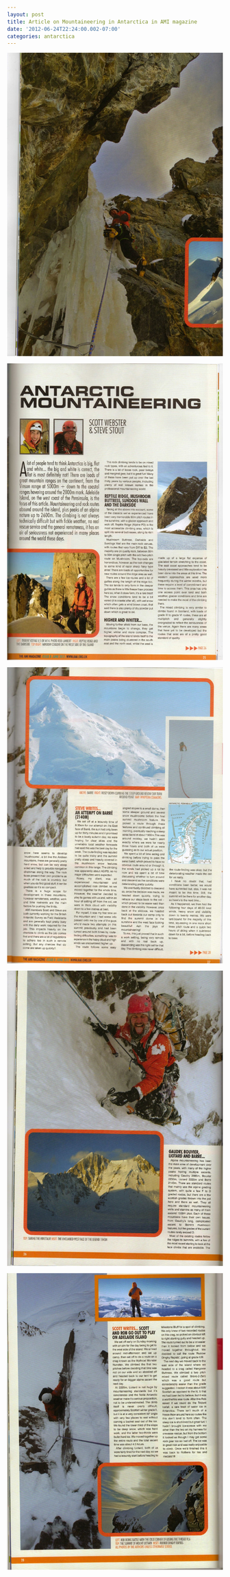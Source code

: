 ```yaml
---
layout: post
title: Article on Mountaineering in Antarctica in AMI magazine
date: '2012-06-24T22:24:00.002-07:00'
categories: antarctica
---
```

![](/photos/blogger-posts/AMI(1).jpg)

![](/photos/blogger-posts/AMI(2).jpg)

![](/photos/blogger-posts/AMI(4).jpg)

![](/photos/blogger-posts/AMI(3).jpg)

![](/photos/blogger-posts/AMI(5).jpg)
